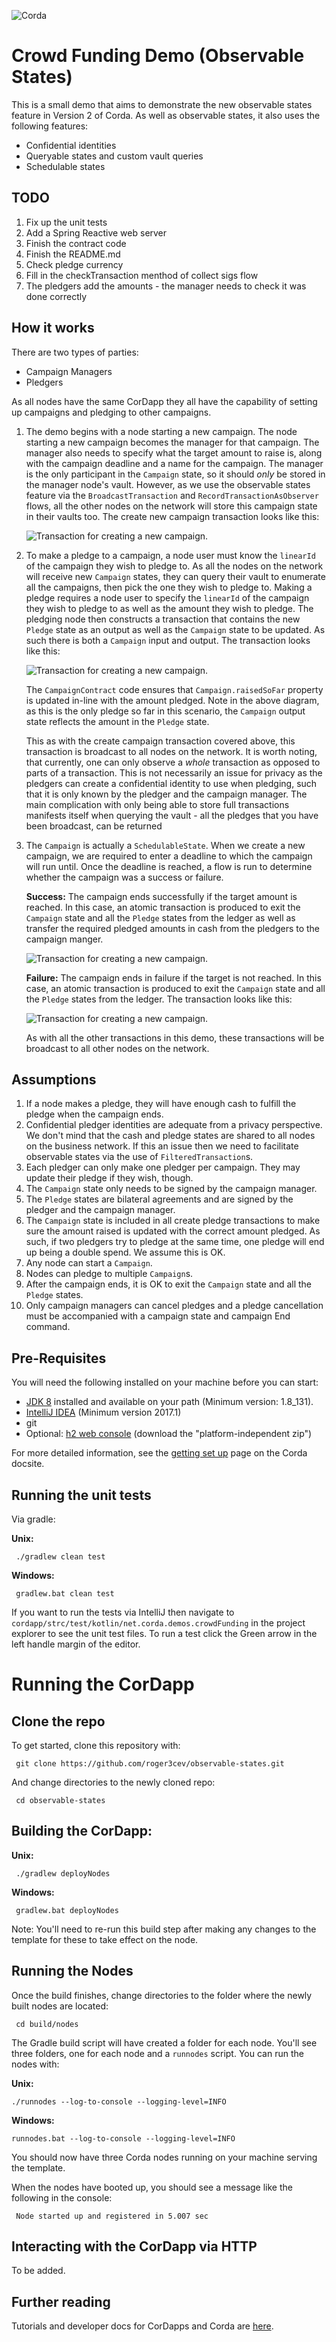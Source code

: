 ![Corda](https://www.corda.net/wp-content/uploads/2016/11/fg005_corda_b.png)

# Crowd Funding Demo (Observable States)

This is a small demo that aims to demonstrate the new observable states feature in Version 2 of Corda. As well as
observable states, it also uses the following features:

* Confidential identities
* Queryable states and custom vault queries
* Schedulable states

## TODO

1. Fix up the unit tests
2. Add a Spring Reactive web server
3. Finish the contract code
4. Finish the README.md
5. Check pledge currency
6. Fill in the checkTransaction menthod of collect sigs flow
7. The pledgers add the amounts - the manager needs to check it was done correctly

## How it works

There are two types of parties:

* Campaign Managers
* Pledgers

As all nodes have the same CorDapp they all have the capability of setting up campaigns and pledging to other campaigns.

1. The demo begins with a node starting a new campaign. The node starting a new campaign becomes the manager for that
   campaign. The manager also needs to specify what the target amount to raise is, along with the campaign deadline and
   a name for the campaign. The manager is the only participant in the `Campaign` state, so it should *only* be stored 
   in the manager node's vault. However, as we use the observable states feature via the `BroadcastTransaction` and
   `RecordTransactionAsObserver` flows, all the other nodes on the network will store this campaign state in their
   vaults too. The create new campaign transaction looks like this:
   
   ![Transaction for creating a new campaign.](images/create-campaign.png)
   
2. To make a pledge to a campaign, a node user must know the `linearId` of the campaign they wish to pledge to. As all 
   the nodes on the network will receive new `Campaign` states, they can query their vault to enumerate all the 
   campaigns, then pick the one they wish to pledge to. Making a pledge requires a node user to specify the `linearId` 
   of the campaign they wish to pledge to as well as the amount they wish to pledge. The pledging node then constructs a 
   transaction that contains the new `Pledge` state as an output as well as the `Campaign` state to be updated. As such
   there is both a `Campaign` input and output. The transaction looks like this:
   
   ![Transaction for creating a new campaign.](images/create-pledge.png)
   
   The `CampaignContract` code ensures that `Campaign.raisedSoFar` property is updated in-line with the amount pledged. 
   Note in the above diagram, as this is the only pledge so far in this scenario, the `Campaign` output state reflects 
   the amount in the `Pledge` state.
   
   This as with the create campaign transaction covered above, this transaction is broadcast to all nodes on the 
   network. It is worth noting, that currently, one can only observe a *whole* transaction as opposed to parts of a 
   transaction. This is not necessarily an issue for privacy as the pledgers can create a confidential identity to use
   when pledging, such that it is only known by the pledger and the campaign manager. The main complication with only
   being able to store full transactions manifests itself when querying the vault - all the pledges that you have been
   broadcast, can be returned 
   
3. The `Campaign` is actually a `SchedulableState`. When we create a new campaign, we are required to enter a deadline 
   to which the campaign will run until. Once the deadline is reached, a flow is run to determine whether the campaign
   was a success or failure.
   
   **Success:** The campaign ends successfully if the target amount is reached. In this case, an atomic transaction is 
   produced to exit the `Campaign` state and all the `Pledge` states from the ledger as well as transfer the required
   pledged amounts in cash from the pledgers to the campaign manger.
   
   ![Transaction for creating a new campaign.](images/campaign-end-success.png)
   
   **Failure:** The campaign ends in failure if the target is not reached. In this case, an atomic transaction is 
   produced to exit the `Campaign` state and all the `Pledge` states from the ledger. The transaction looks like this:
   
   ![Transaction for creating a new campaign.](images/campaign-end-failure.png)
   
   As with all the other transactions in this demo, these transactions will be broadcast to all other nodes on the 
   network.

## Assumptions

1. If a node makes a pledge, they will have enough cash to fulfill the pledge when the campaign ends.
2. Confidential pledger identities are adequate from a privacy perspective. We don't mind that the cash and pledge 
   states are shared to all nodes on the business network. If this an issue then we need to facilitate observable
   states via the use of `FilteredTransaction`s.
3. Each pledger can only make one pledger per campaign. They may update their pledge if they wish, though.
4. The `Campaign` state only needs to be signed by the campaign manager.
5. The `Pledge` states are bilateral agreements and are signed by the pledger and the campaign manager.
6. The `Campaign` state is included in all create pledge transactions to make sure the amount raised is updated with the 
   correct amount pledged. As such, if two pledgers try to pledge at the same time, one pledge will end up being a 
   double spend. We assume this is OK. 
7. Any node can start a `Campaign`.
8. Nodes can pledge to multiple `Campaign`s.
9. After the campaign ends, it is OK to exit the `Campaign` state and all the `Pledge` states.
10. Only campaign managers can cancel pledges and a pledge cancellation must be accompanied with a campaign state and
    campaign End command.

## Pre-Requisites

You will need the following installed on your machine before you can start:

* [JDK 8](http://www.oracle.com/technetwork/java/javase/downloads/jdk8-downloads-2133151.html) 
  installed and available on your path (Minimum version: 1.8_131).
* [IntelliJ IDEA](https://www.jetbrains.com/idea/download/) (Minimum version 2017.1)
* git
* Optional: [h2 web console](http://www.h2database.com/html/download.html)
  (download the "platform-independent zip")

For more detailed information, see the
[getting set up](https://docs.corda.net/getting-set-up.html) page on the
Corda docsite.

## Running the unit tests 

Via gradle:

**Unix:** 

     ./gradlew clean test

**Windows:**

     gradlew.bat clean test
    
If you want to run the tests via IntelliJ then navigate to `cordapp/strc/test/kotlin/net.corda.demos.crowdFunding` in 
the project explorer to see the unit test files. To run a test click the Green arrow in the left handle margin of the 
editor.

# Running the CorDapp

## Clone the repo

To get started, clone this repository with:

     git clone https://github.com/roger3cev/observable-states.git

And change directories to the newly cloned repo:

     cd observable-states

## Building the CorDapp:

**Unix:** 

     ./gradlew deployNodes

**Windows:**

     gradlew.bat deployNodes

Note: You'll need to re-run this build step after making any changes to
the template for these to take effect on the node.

## Running the Nodes

Once the build finishes, change directories to the folder where the newly
built nodes are located:

     cd build/nodes

The Gradle build script will have created a folder for each node. You'll
see three folders, one for each node and a `runnodes` script. You can
run the nodes with:

**Unix:**

    ./runnodes --log-to-console --logging-level=INFO

**Windows:**

    runnodes.bat --log-to-console --logging-level=INFO

You should now have three Corda nodes running on your machine serving 
the template.

When the nodes have booted up, you should see a message like the following 
in the console: 

     Node started up and registered in 5.007 sec

## Interacting with the CorDapp via HTTP

To be added.

## Further reading

Tutorials and developer docs for CorDapps and Corda are
[here](https://docs.corda.net/).